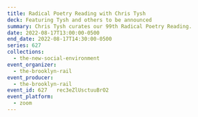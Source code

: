 ```yaml
---
title: Radical Poetry Reading with Chris Tysh
deck: Featuring Tysh and others to be announced
summary: Chris Tysh curates our 99th Radical Poetry Reading.
date: 2022-08-17T13:00:00-0500
end_date: 2022-08-17T14:30:00-0500
series: 627
collections:
  - the-new-social-environment
event_organizer:
  - the-brooklyn-rail
event_producer:
  - the-brooklyn-rail
event_id: 627	rec3eZlUsctuuBrO2
event_platform:
  - zoom
---
```

